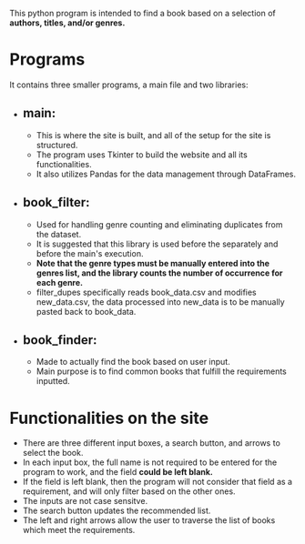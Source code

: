This python program is intended to find a book based on a selection of **authors, titles, and/or genres.** <br/>

# Programs
It contains three smaller programs, a main file and two libraries:<br/>
- ## main:
  - This is where the site is built, and all of the setup for the site is structured.
  - The program uses Tkinter to build the website and all its functionalities.
  - It also utilizes Pandas for the data management through DataFrames.

- ## book_filter:
  - Used for handling genre counting and eliminating duplicates from the dataset.
  - It is suggested that this library is used before the separately and before the main's execution.
  - **Note that the genre types must be manually entered into the genres list, and the library counts the number of occurrence for each genre.**
  - filter_dupes specifically reads book_data.csv and modifies new_data.csv, the data processed into new_data is to be manually pasted back to book_data.

- ## book_finder:
  - Made to actually find the book based on user input.
  - Main purpose is to find common books that fulfill the requirements inputted.
 
# Functionalities on the site

* There are three different input boxes, a search button, and arrows to select the book.
* In each input box, the full name is not required to be entered for the program to work, and the field **could be left blank.**
* If the field is left blank, then the program will not consider that field as a requirement, and will only filter based on the other ones.
* The inputs are not case sensitve.
* The search button updates the recommended list.
* The left and right arrows allow the user to traverse the list of books which meet the requirements.
